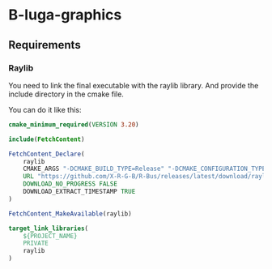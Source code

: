 # B-luga-graphics

## Requirements

### Raylib

You need to link the final executable with the raylib library.
And provide the include directory in the cmake file.

You can do it like this:
```cmake
cmake_minimum_required(VERSION 3.20)

include(FetchContent)

FetchContent_Declare(
    raylib
    CMAKE_ARGS "-DCMAKE_BUILD_TYPE=Release" "-DCMAKE_CONFIGURATION_TYPES=\"Release;Release\"" "-DCONFIG=Release"
    URL "https://github.com/X-R-G-B/R-Bus/releases/latest/download/raylib.tar"
    DOWNLOAD_NO_PROGRESS FALSE
    DOWNLOAD_EXTRACT_TIMESTAMP TRUE
)

FetchContent_MakeAvailable(raylib)

target_link_libraries(
    ${PROJECT_NAME}
    PRIVATE
    raylib
)
```
